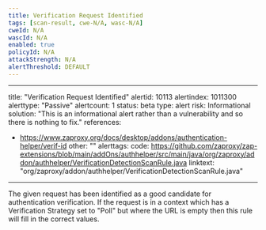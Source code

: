 ```yaml
---
title: Verification Request Identified
tags: [scan-result, cwe-N/A, wasc-N/A]
cweId: N/A
wascId: N/A
enabled: true
policyId: N/A
attackStrength: N/A
alertThreshold: DEFAULT
---
```


---
title: "Verification Request Identified"
alertid: 10113
alertindex: 1011300
alerttype: "Passive"
alertcount: 1
status: beta
type: alert
risk: Informational
solution: "This is an informational alert rather than a vulnerability and so there is nothing to fix."
references:
   - https://www.zaproxy.org/docs/desktop/addons/authentication-helper/verif-id
other: ""
alerttags: 
code: https://github.com/zaproxy/zap-extensions/blob/main/addOns/authhelper/src/main/java/org/zaproxy/addon/authhelper/VerificationDetectionScanRule.java
linktext: "org/zaproxy/addon/authhelper/VerificationDetectionScanRule.java"
---
The given request has been identified as a good candidate for authentication verification. If the request is in a context which has a Verification Strategy set to "Poll" but where the URL is empty then this rule will fill in the correct values.
